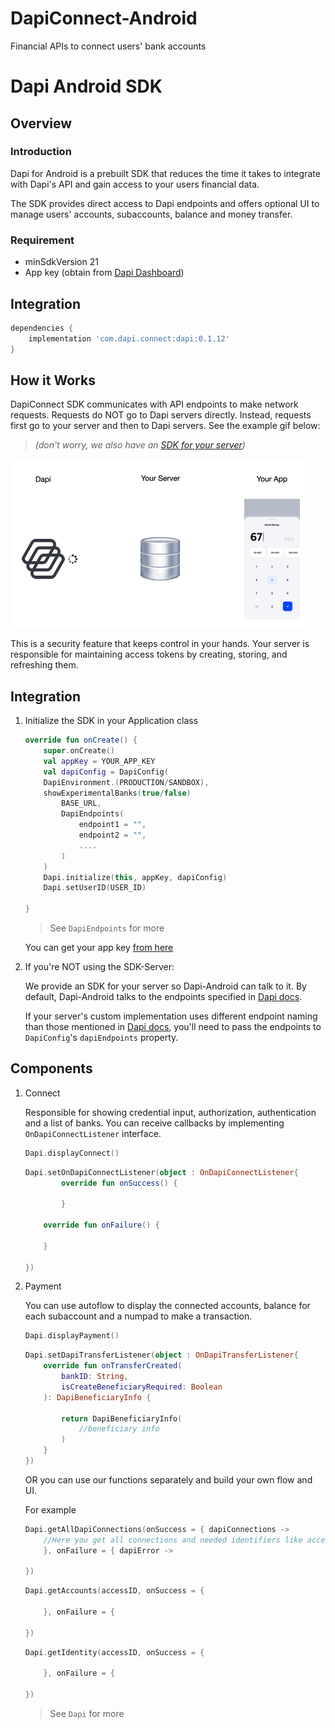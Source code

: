 # DapiConnect-Android
Financial APIs to connect users' bank accounts


# Dapi Android SDK

## Overview

### Introduction

Dapi for Android is a prebuilt SDK that reduces the time it takes to integrate with Dapi's API and gain access to your users financial data.

The SDK provides direct access to Dapi endpoints and offers optional UI to manage users' accounts, subaccounts, balance and money transfer.

### Requirement

- minSdkVersion 21
- App key (obtain from [Dapi Dashboard](https://dashboard.dapi.co/))

## Integration

```gradle
dependencies {
    implementation 'com.dapi.connect:dapi:0.1.12'
}
```


## How it Works

DapiConnect SDK communicates with API endpoints to make network requests. Requests do NOT go to Dapi servers directly. Instead, requests first go to your server and then to Dapi servers. See the example gif below:
> *(don't worry, we also have an [SDK for your server](https://github.com/dapi-co/sdk-server))*

![dfd](https://github.com/dapi-co/DapiConnect-iOS/raw/master/DapiConnectGIF.gif)

This is a security feature that keeps control in your hands. Your server is responsible for maintaining access tokens by creating, storing, and refreshing them.

## Integration

1. Initialize the SDK in your Application class

	```kotlin
	override fun onCreate() {
        super.onCreate()
        val appKey = YOUR_APP_KEY
        val dapiConfig = DapiConfig(
	    DapiEnvironment.(PRODUCTION/SANDBOX),
	    showExperimentalBanks(true/false)
            BASE_URL,
            DapiEndpoints(
                endpoint1 = "",
                endpoint2 = "",
				....
            )
        )
        Dapi.initialize(this, appKey, dapiConfig)
        Dapi.setUserID(USER_ID)

    }
	```
	>See `DapiEndpoints` for more


	You can get your app key [from here](https://dashboard.dapi.co/)

2. If you're NOT using the SDK-Server:

	We provide an SDK for your server so Dapi-Android can talk to it. By default, Dapi-Android talks to the endpoints specified in [Dapi docs](https://docs.dapi.co/). 

	If your server's custom implementation uses different endpoint naming than those mentioned in [Dapi docs](https://docs.dapi.co/), you'll need to pass the endpoints to `DapiConfig`'s `dapiEndpoints` property.


## Components


1. Connect

	Responsible for showing credential input, authorization, authentication and a list of banks. You can receive callbacks by implementing `OnDapiConnectListener` interface.

	```kotlin
	Dapi.displayConnect()
	```

	```kotlin
	Dapi.setOnDapiConnectListener(object : OnDapiConnectListener{
        	override fun onSuccess() {

        	}

		override fun onFailure() {

		}

	})

	```

2. Payment

	You can use autoflow to display the connected accounts, balance for each subaccount and a numpad to make a transaction.

	```kotlin
	Dapi.displayPayment()
	```

	```kotlin
	Dapi.setDapiTransferListener(object : OnDapiTransferListener{
		override fun onTransferCreated(
			bankID: String,
			isCreateBeneficiaryRequired: Boolean
		): DapiBeneficiaryInfo {

			return DapiBeneficiaryInfo(
				//beneficiary info
			)
		}
	})
	```

	OR you can use our functions separately and build your own flow and UI.

	For example

	```kotlin
	Dapi.getAllDapiConnections(onSuccess = { dapiConnections ->
		//Here you get all connections and needed identifiers like accessID
        }, onFailure = { dapiError ->

    })
	```

	```kotlin
	Dapi.getAccounts(accessID, onSuccess = {
            
        }, onFailure = {
            
    })
	```

	```kotlin
	Dapi.getIdentity(accessID, onSuccess = {
            
        }, onFailure = {
            
    })
	```

	>See `Dapi` for more
